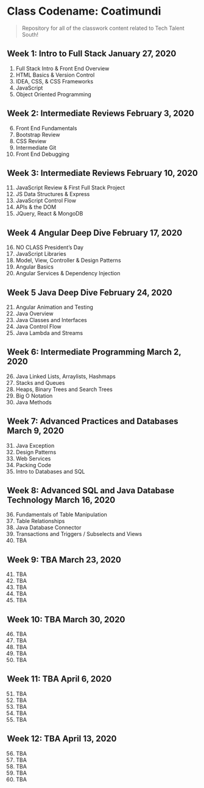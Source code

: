 
# Class Codename: Coatimundi
>Repository for all of the classwork content related to Tech Talent South!

## Week 1: Intro to Full Stack January 27, 2020

1. Full Stack Intro & Front End Overview
2. HTML Basics & Version Control
3. IDEA, CSS, & CSS Frameworks
4. JavaScript 
5. Object Oriented Programming

## Week 2:  Intermediate Reviews February 3, 2020


6. Front End Fundamentals
7. Bootstrap Review
8. CSS Review 
9. Intermediate Git
10. Front End Debugging

## Week 3: Intermediate Reviews February 10, 2020


11. JavaScript Review & First Full Stack Project
12. JS Data Structures & Express 
13. JavaScript Control Flow 
14. APIs & the DOM
15. JQuery, React & MongoDB

## Week 4  Angular Deep Dive  February 17, 2020

16. NO CLASS President’s Day 
17. JavaScript Libraries 
18. Model, View, Controller & Design Patterns
19. Angular Basics
20. Angular Services & Dependency Injection



## Week 5 Java Deep Dive February 24, 2020

21. Angular Animation and Testing
22. Java Overview
23. Java Classes and Interfaces
24. Java Control Flow
25. Java Lambda and Streams 

## Week 6: Intermediate Programming March 2, 2020

26. Java Linked Lists, Arraylists, Hashmaps
27. Stacks and Queues
28. Heaps, Binary Trees and Search Trees
29. Big O Notation
30. Java Methods

## Week 7: Advanced Practices and Databases  March 9, 2020


31. Java Exception
32. Design Patterns
33. Web Services
34. Packing Code
35. Intro to Databases and SQL

## Week 8: Advanced SQL and Java Database Technology    March 16, 2020


36. Fundamentals of Table Manipulation
37. Table Relationships
38. Java Database Connector
39. Transactions and Triggers / Subselects and Views
40. TBA




## Week 9: TBA                March 23, 2020


41. TBA
42. TBA
43. TBA
44. TBA
45. TBA

## Week 10: TBA                     March 30, 2020


46. TBA
47. TBA
48. TBA
49. TBA
50. TBA

## Week 11: TBA              April 6, 2020


51. TBA
52. TBA
53. TBA
54. TBA
55. TBA

## Week 12: TBA           April 13, 2020


56. TBA
57. TBA
58. TBA
59. TBA
60. TBA

